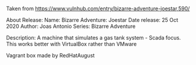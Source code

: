 Taken from https://www.vulnhub.com/entry/bizarre-adventure-joestar,590/ 

About Release:
    Name: Bizarre Adventure: Joestar
    Date release: 25 Oct 2020
    Author: Joas Antonio
    Series: Bizarre Adventure

Description:
    A machine that simulates a gas tank system - Scada focus.
    This works better with VirtualBox rather than VMware 

Vagrant box made by RedHatAugust
